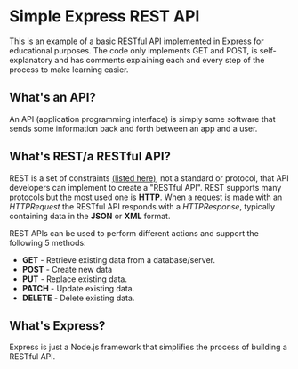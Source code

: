 # Simple Express REST API

This is an example of a basic RESTful API implemented in Express for educational purposes. The code only implements GET and POST, is self-explanatory and has comments explaining each and every step of the process to make learning easier.

## What's an API?

An API (application programming interface) is simply some software that sends some information back and forth between an app and a user. 

## What's REST/a RESTful API?

REST is a set of constraints [(listed here)](https://www.redhat.com/en/topics/api/what-is-a-rest-api#rest), not a standard or protocol, that API developers can implement to create a "RESTful API". REST supports many protocols but the most used one is **HTTP**. When a request is made with an *HTTPRequest* the RESTful API responds with a *HTTPResponse*, typically containing data in the **JSON** or **XML** format.

REST APIs can be used to perform different actions and support the following 5 methods:

* **GET** - Retrieve existing data from a database/server.
* **POST** - Create new data
* **PUT** - Replace existing data.
* **PATCH** - Update existing data.
* **DELETE** - Delete existing data.

## What's Express?

Express is just a Node.js framework that simplifies the process of building a RESTful API.


